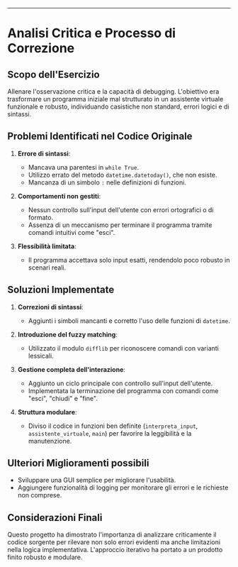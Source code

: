 
---

# Analisi Critica e Processo di Correzione

## Scopo dell'Esercizio
Allenare l'osservazione critica e la capacità di debugging. L'obiettivo era trasformare un programma iniziale mal strutturato in un assistente virtuale funzionale e robusto, individuando casistiche non standard, errori logici e di sintassi.

## Problemi Identificati nel Codice Originale
1. **Errore di sintassi**:
   - Mancava una parentesi in `while True`.
   - Utilizzo errato del metodo `datetime.datetoday()`, che non esiste.
   - Mancanza di un simbolo `:` nelle definizioni di funzioni.

2. **Comportamenti non gestiti**:
   - Nessun controllo sull'input dell'utente con errori ortografici o di formato.
   - Assenza di un meccanismo per terminare il programma tramite comandi intuitivi come "esci".

3. **Flessibilità limitata**:
   - Il programma accettava solo input esatti, rendendolo poco robusto in scenari reali.

## Soluzioni Implementate
1. **Correzioni di sintassi**:
   - Aggiunti i simboli mancanti e corretto l'uso delle funzioni di `datetime`.

2. **Introduzione del fuzzy matching**:
   - Utilizzato il modulo `difflib` per riconoscere comandi con varianti lessicali.

3. **Gestione completa dell'interazione**:
   - Aggiunto un ciclo principale con controllo sull'input dell'utente.
   - Implementata la terminazione del programma con comandi come "esci", "chiudi" e "fine".

4. **Struttura modulare**:
   - Diviso il codice in funzioni ben definite (`interpreta_input`, `assistente_virtuale`, `main`) per favorire la leggibilità e la manutenzione.

## Ulteriori Miglioramenti possibili
- Sviluppare una GUI semplice per migliorare l'usabilità.
- Aggiungere funzionalità di logging per monitorare gli errori e le richieste non comprese.


## Considerazioni Finali
Questo progetto ha dimostrato l'importanza di analizzare criticamente il codice sorgente per rilevare non solo errori evidenti ma anche limitazioni nella logica implementativa. L'approccio iterativo ha portato a un prodotto finito robusto e modulare.
